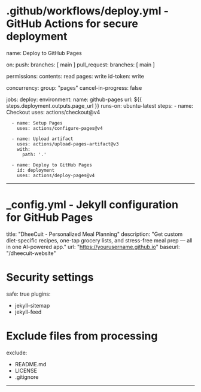 # .github/workflows/deploy.yml - GitHub Actions for secure deployment
name: Deploy to GitHub Pages

on:
  push:
    branches: [ main ]
  pull_request:
    branches: [ main ]

permissions:
  contents: read
  pages: write
  id-token: write

concurrency:
  group: "pages"
  cancel-in-progress: false

jobs:
  deploy:
    environment:
      name: github-pages
      url: ${{ steps.deployment.outputs.page_url }}
    runs-on: ubuntu-latest
    steps:
      - name: Checkout
        uses: actions/checkout@v4
      
      - name: Setup Pages
        uses: actions/configure-pages@v4
      
      - name: Upload artifact
        uses: actions/upload-pages-artifact@v3
        with:
          path: '.'
      
      - name: Deploy to GitHub Pages
        id: deployment
        uses: actions/deploy-pages@v4

---

# _config.yml - Jekyll configuration for GitHub Pages
title: "DheeCuit - Personalized Meal Planning"
description: "Get custom diet-specific recipes, one-tap grocery lists, and stress-free meal prep — all in one AI-powered app."
url: "https://yourusername.github.io"
baseurl: "/dheecuit-website"

# Security settings
safe: true
plugins:
  - jekyll-sitemap
  - jekyll-feed

# Exclude files from processing
exclude:
  - README.md
  - LICENSE
  - .gitignore

---
